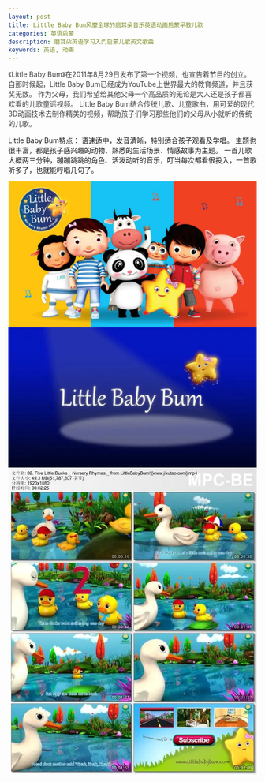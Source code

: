 ```yaml
---
layout: post
title: Little Baby Bum风靡全球的磨耳朵音乐英语动画启蒙早教儿歌
categories: 英语启蒙
description: 磨耳朵英语学习入门启蒙儿歌英文歌曲
keywords: 英语, 动画
---
```


 <p style="color:#404040;font-family:-apple-system, BlinkMacSystemFont, &quot;font-size:16px;background-color:#FFFFFF;">
		《Little Baby Bum》在2011年8月29日发布了第一个视频，也宣告着节目的创立。
		自那时候起，Little Baby Bum已经成为YouTube上世界最大的教育频道，并且获奖无数。
        作为父母，我们希望给其他父母一个高品质的无论是大人还是孩子都喜欢看的儿歌童谣视频。    
	Little Baby Bum结合传统儿歌、儿童歌曲，用可爱的现代3D动画技术去制作精美的视频，帮助孩子们学习那些他们的父母从小就听的传统的儿歌。
</p>

<p>
	Little Baby Bum特点：    
	语速适中，发音清晰，特别适合孩子观看及学唱。
	主题也很丰富，都是孩子感兴趣的动物、熟悉的生活场景、情感故事为主题。
	一首儿歌大概两三分钟，蹦蹦跳跳的角色、活泼动听的音乐，叮当每次都看很投入，一首歌听多了，也就能哼唱几句了。
</p>
	
<div class="image-package" style="margin:0px;text-align:center;font-size:0px;color:#404040;font-family:-apple-system, BlinkMacSystemFont, &quot;background-color:#FFFFFF;">
		<div class="image-container" style="background-color:transparent;margin:0px auto;">
			<div class="image-container-fill">
			</div>
			<div class="image-view">
				<img class="" src="/public/33280-3cb3b7ff2e8e1099.jpg" style="width:auto;height:auto;" />
			</div>
		</div>
</div>
<div class="image-package" style="margin:0px;text-align:center;font-size:0px;color:#404040;font-family:-apple-system, BlinkMacSystemFont, &quot;background-color:#FFFFFF;">
		<div class="image-container" style="background-color:transparent;margin:0px auto;">
			<div class="image-container-fill">
			</div>
			<div class="image-view">
				<img class="" src="/public/33280-5fd56a13b71fccae.jpg" style="width:auto;height:auto;" />
			</div>
		</div>
</div>
<div class="image-package" style="margin:0px;text-align:center;font-size:0px;color:#404040;font-family:-apple-system, BlinkMacSystemFont, &quot;background-color:#FFFFFF;">
		<div class="image-container" style="background-color:transparent;margin:0px auto;">
			<div class="image-container-fill">
			</div>
			<div class="image-view">
				<img class="" src="/public/33280-301b67392484ae22.jpg" style="width:auto;height:auto;" />
			</div>
		</div>
</div>

